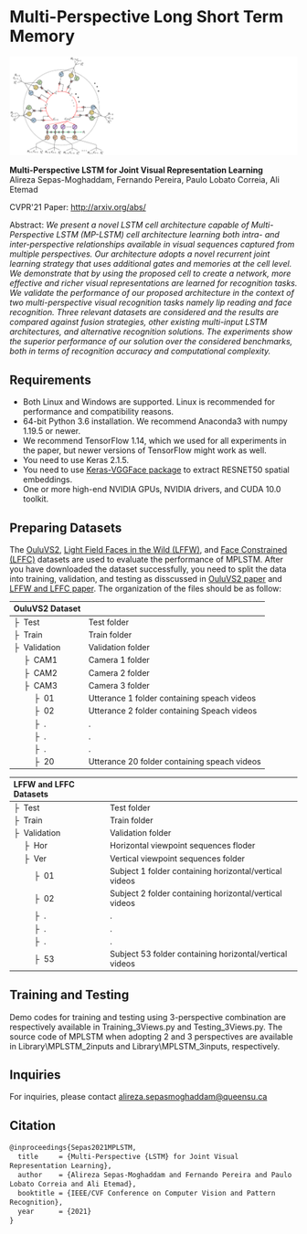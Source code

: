 # Multi-Perspective Long Short Term Memory

![Teaser image](MPLSTM.png)

**Multi-Perspective LSTM for Joint Visual Representation Learning**<br>
Alireza Sepas-Moghaddam, Fernando Pereira, Paulo Lobato Correia, Ali Etemad<br>

CVPR'21 Paper: http://arxiv.org/abs/<br>

Abstract: *We present a novel LSTM cell architecture capable of Multi-Perspective LSTM (MP-LSTM) cell architecture learning both intra- and inter-perspective relationships available in visual sequences captured from multiple perspectives. Our architecture adopts a novel recurrent joint learning strategy that uses additional gates and memories at the cell level. We demonstrate that by using the proposed cell to create a network, more effective and richer visual representations are learned for recognition tasks. We validate the performance of our proposed architecture in the context of two multi-perspective visual recognition tasks namely lip reading and face recognition. Three relevant datasets are considered and the results are compared against fusion strategies, other existing multi-input LSTM architectures, and alternative recognition solutions. The experiments show the superior performance of our solution over the considered benchmarks, both in terms of recognition accuracy and computational complexity.*

## Requirements

* Both Linux and Windows are supported. Linux is recommended for performance and compatibility reasons.
* 64-bit Python 3.6 installation. We recommend Anaconda3 with numpy 1.19.5 or newer.
* We recommend TensorFlow 1.14, which we used for all experiments in the paper, but newer versions of TensorFlow might work as well.
* You need to use Keras 2.1.5.
* You need to use [Keras-VGGFace package](https://github.com/rcmalli/keras-vggface) to extract RESNET50 spatial embeddings. 
* One or more high-end NVIDIA GPUs, NVIDIA drivers, and CUDA 10.0 toolkit. 




## Preparing Datasets

The [OuluVS2](http://www.ee.oulu.fi/research/imag/OuluVS2/index.html), [Light Field Faces in the Wild (LFFW)](http://www.img.lx.it.pt/LFFW/), and [Face Constrained (LFFC)](http://www.img.lx.it.pt/LFFW/) datasets are used to evaluate the performance of MPLSTM. After you have downloaded the dataset successfully, you need to split the data into training, validation, and testing as disscussed in [OuluVS2 paper](https://ieeexplore.ieee.org/document/7163155) and [LFFW and LFFC paper](https://ieeexplore.ieee.org/document/9343707). The organization of the files should be as follow:


| OuluVS2 Dataset | &nbsp;
| :--- | :----------
| &boxvr;&nbsp; Test | Test folder
| &boxvr;&nbsp; Train | Train folder
| &boxvr;&nbsp; Validation | Validation folder
| &ensp;&ensp; &boxvr;&nbsp; CAM1 | Camera 1 folder
| &ensp;&ensp; &boxvr;&nbsp; CAM2 | Camera 2 folder
| &ensp;&ensp; &boxvr;&nbsp; CAM3 | Camera 3 folder
| &ensp;&ensp; &ensp;&ensp; &boxvr;&nbsp; 01| Utterance 1 folder containing speach videos
| &ensp;&ensp; &ensp;&ensp; &boxvr;&nbsp; 02| Utterance 2 folder containing Speach videos
| &ensp;&ensp; &ensp;&ensp; &boxvr;&nbsp; .| .
| &ensp;&ensp; &ensp;&ensp; &boxvr;&nbsp; .| .
| &ensp;&ensp; &ensp;&ensp; &boxvr;&nbsp; .| .
| &ensp;&ensp; &ensp;&ensp; &boxvr;&nbsp; 20| Utterance 20 folder containing speach videos

| LFFW and LFFC Datasets | &nbsp;
| :--- | :----------
| &boxvr;&nbsp; Test | Test folder
| &boxvr;&nbsp; Train | Train folder
| &boxvr;&nbsp; Validation | Validation folder
| &ensp;&ensp; &boxvr;&nbsp; Hor | Horizontal viewpoint sequences floder
| &ensp;&ensp; &boxvr;&nbsp; Ver | Vertical viewpoint sequences folder
| &ensp;&ensp; &ensp;&ensp; &boxvr;&nbsp; 01| Subject 1 folder containing horizontal/vertical videos 
| &ensp;&ensp; &ensp;&ensp; &boxvr;&nbsp; 02| Subject 2 folder containing horizontal/vertical videos
| &ensp;&ensp; &ensp;&ensp; &boxvr;&nbsp; .| .
| &ensp;&ensp; &ensp;&ensp; &boxvr;&nbsp; .| .
| &ensp;&ensp; &ensp;&ensp; &boxvr;&nbsp; .| .
| &ensp;&ensp; &ensp;&ensp; &boxvr;&nbsp; 53| Subject 53 folder containing horizontal/vertical videos


## Training and Testing

Demo codes for training and testing using 3-perspective combination are respectively available in Training_3Views.py and Testing_3Views.py. The source code of MPLSTM when adopting 2 and 3 perspectives are available in Library\MPLSTM_2inputs and Library\MPLSTM_3inputs, respectively.

## Inquiries

For inquiries, please contact [alireza.sepasmoghaddam@queensu.ca](mailto:alireza.sepasmoghaddam@queensu.ca)<br>

## Citation

```
@inproceedings{Sepas2021MPLSTM,
  title     = {Multi-Perspective {LSTM} for Joint Visual Representation Learning},
  author    = {Alireza Sepas-Moghaddam and Fernando Pereira and Paulo Lobato Correia and Ali Etemad},
  booktitle = {IEEE/CVF Conference on Computer Vision and Pattern Recognition},
  year      = {2021}
}
```
